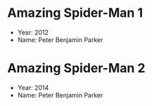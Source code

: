 # Amazing Spider-Man 1

- Year: 2012
- Name: Peter Benjamin Parker

# Amazing Spider-Man 2

- Year: 2014
- Name: Peter Benjamin Parker
